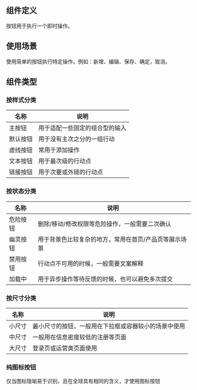 ## 组件定义

按钮用于执行一个即时操作。

## 使用场景

使用简单的按钮执行特定操作，例如：新增、编辑、保存、确定，取消。

## 组件类型

### 按样式分类

| 名称 | 说明  |
| --- | ---  |
| 主按钮 | 用于适配一些固定的组合型的输入 |
| 默认按钮 | 用于没有主次之分的一组行动 |
| 虚线按钮 | 常用于添加操作 |
| 文本按钮 | 用于最次级的行动点 |
| 链接按钮 | 用于次要或外链的行动点 |

### 按状态分类

| 名称 | 说明  |
| --- | ---  |
| 危险按钮 | 删除/移动/修改权限等危险操作，一般需要二次确认 |
| 幽灵按钮 | 用于背景色比较复杂的地方，常用在首页/产品页等展示场景 |
| 禁用按钮 | 行动点不可用的时候，一般需要文案解释 |
| 加载中 | 用于异步操作等待反馈的时候，也可以避免多次提交 |

### 按尺寸分类

| 名称 | 说明  |
| --- | ---  |
| 小尺寸 | 最小尺寸的按钮，一般用在下拉框或容器较小的场景中使用 |
| 中尺寸 | 一般用在信息密度较低的注册等页面 |
| 大尺寸 | 登录页或运营类页面使用 |

### 纯图标按钮

仅当图标隐喻易于识别，且在全球具有相同的含义，才使用图标按钮
